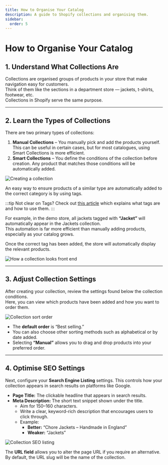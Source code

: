 ```yaml
---
title: How to Organise Your Catalog
description: A guide to Shopify collections and organising them.
sidebar:
  order: 5
---
```


# How to Organise Your Catalog

## 1. Understand What Collections Are

Collections are organised groups of products in your store that make navigation easy for customers.  
Think of them like the sections in a department store — jackets, t-shirts, footwear, etc.  
Collections in Shopify serve the same purpose.

---

## 2. Learn the Types of Collections

There are two primary types of collections:

1. **Manual Collections** – You manually pick and add the products yourself. This can be useful in certain cases, but for most catalogues, using Smart Collections is more efficient.
2. **Smart Collections** – You define the conditions of the collection before creation. Any product that matches those conditions will be automatically added.

![Creating a collection](/images/collections/collections_creation.png)

An easy way to ensure products of a similar type are automatically added to the correct category is by using tags.

:::tip
Not clear on Tags? Check out [this article]() which explains what tags are and how to use them.
:::

For example, in the demo store, all jackets tagged with **“Jacket”** will automatically appear in the Jackets collection.  
This automation is far more efficient than manually adding products, especially as your catalog grows.

Once the correct tag has been added, the store will automatically display the relevant products.

![How a collection looks front end](/images/collections/jackets_front_end.png)

---

## 3. Adjust Collection Settings

After creating your collection, review the settings found below the collection conditions.  
Here, you can view which products have been added and how you want to order them.

![Collection sort order](/images/collections/collection_sort_order.png)

- The **default order** is “Best selling.”
- You can also choose other sorting methods such as alphabetical or by date added.
- Selecting **“Manual”** allows you to drag and drop products into your preferred order.

---

## 4. Optimise SEO Settings

Next, configure your **Search Engine Listing** settings. This controls how your collection appears in search results on platforms like Google.

- **Page Title:** The clickable headline that appears in search results.
- **Meta Description:** The short text snippet shown under the title.
  - Aim for 150–160 characters.
  - Write a clear, keyword-rich description that encourages users to click through.
  - Example:
    - **Better:** “Chore Jackets – Handmade in England”
    - **Weaker:** “Jackets”

![Collection SEO listing](/images/collections/collection_seo.png)

The **URL field** allows you to alter the page URL if you require an alternative.  
By default, the URL slug will be the name of the collection.
